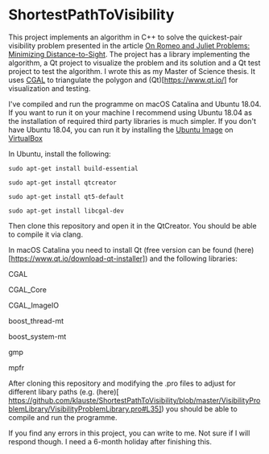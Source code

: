 # ShortestPathToVisibility
This project implements an algorithm in C++ to solve the quickest-pair visibility problem presented in the article [On Romeo and Juliet Problems: Minimizing Distance-to-Sight](https://ui.adsabs.harvard.edu/abs/2019arXiv190601114A). The project has a library implementing the algorithm, a Qt project to visualize the problem and its solution and a Qt test project to test the algorithm. I wrote this as my Master of Science thesis. It uses [CGAL](https://www.cgal.org/) to triangulate the polygon and (Qt)[https://www.qt.io/] for visualization and testing.

I've compiled and run the programme on macOS Catalina and Ubuntu 18.04. If you want to run it on your machine I recommend using Ubuntu 18.04 as the installation of required third party libraries is much simpler. If you don't have Ubuntu 18.04, you can run it by installing the [Ubuntu Image](http://releases.ubuntu.com/18.04/) on [VirtualBox](https://www.virtualbox.org/)

In Ubuntu, install the following:

`sudo apt-get install build-essential`

`sudo apt-get install qtcreator`

`sudo apt-get install qt5-default`

`sudo apt-get install libcgal-dev`

Then clone this repository and open it in the QtCreator. You should be able to compile it via clang.

In macOS Catalina you need to install Qt (free version can be found (here)[https://www.qt.io/download-qt-installer]) and the following libraries:

CGAL

CGAL\_Core

CGAL\_ImageIO

boost\_thread-mt

boost\_system-mt

gmp

mpfr

After cloning this repository and modifying the .pro files to adjust for different libary paths (e.g. (here)[ https://github.com/klauste/ShortestPathToVisibility/blob/master/VisibilityProblemLibrary/VisibilityProblemLibrary.pro#L35]) you should be able to compile and run the programme.

If you find any errors in this project, you can write to me. Not sure if I will respond though. I need a 6-month holiday after finishing this.
